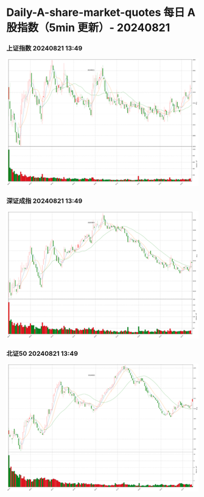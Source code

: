 
# Daily-A-share-market-quotes 每日 A 股指数（5min 更新）- 20240821

### 上证指数 20240821 13:49
![](./fig/2024/8/20240821-sh000001.png)

### 深证成指 20240821 13:49
![](./fig/2024/8/20240821-sz399001.png)

### 北证50 20240821 13:49
![](./fig/2024/8/20240821-bj899050.png)
